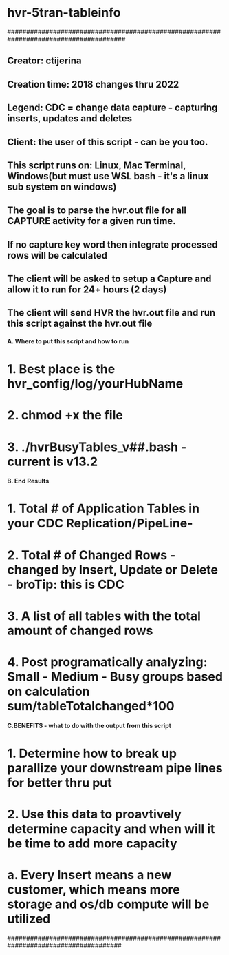 # hvr-5tran-tableinfo
#######################################################################################
## Creator: ctijerina 
## Creation time: 2018 changes thru 2022
## Legend: CDC = change data capture - capturing inserts, updates and deletes
##         Client: the user of this script - can be you too.
## This script runs on: Linux, Mac Terminal, Windows(but must use WSL bash - it's a linux sub system on windows)
##
## The goal is to parse the hvr.out file for all CAPTURE activity for a given run time.
## If no capture key word then integrate processed rows will be calculated
## The client will be asked to setup a Capture and allow it to run for 24+ hours (2 days)
## The client will send HVR the hvr.out file and run this script against the hvr.out file
#### A. Where to put this script and how to run
# 1. Best place is the hvr_config/log/yourHubName
# 2. chmod +x the file
# 3. ./hvrBusyTables_v##.bash - current is v13.2
#### B. End Results
# 1. Total # of Application Tables in your CDC Replication/PipeLine- 
# 2. Total # of Changed Rows - changed by Insert, Update or Delete - broTip: this is CDC
# 3. A list of all tables with the total amount of changed rows
# 4. Post programatically analyzing: Small - Medium - Busy groups based on calculation  sum/tableTotalchanged*100
#### C.BENEFITS - what to do with the output from this script
# 1. Determine how to break up parallize your downstream pipe lines for better thru put
# 2. Use this data to proavtively determine capacity and when will it be time to add more capacity
#    a. Every Insert means a new customer, which means more storage and os/db compute will be utilized
######################################################################################
